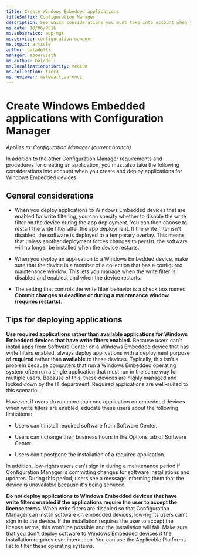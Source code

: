 ```yaml
---
title: Create Windows Embedded applications
titleSuffix: Configuration Manager
description: See which considerations you must take into account when you create and deploy applications for Windows Embedded devices.
ms.date: 10/06/2016
ms.subservice: app-mgt
ms.service: configuration-manager
ms.topic: article
author: baladelli
manager: apoorvseth
ms.author: baladell
ms.localizationpriority: medium
ms.collection: tier3
ms.reviewer: mstewart,aaroncz 
---
```

# Create Windows Embedded applications with Configuration Manager

*Applies to: Configuration Manager (current branch)*

In addition to the other Configuration Manager requirements and procedures for creating an application, you must also take the following considerations into account when you create and deploy applications for Windows Embedded devices.  

## General considerations  

-   When you deploy applications to Windows Embedded devices that are enabled for write filtering, you can specify whether to disable the write filter on the device during the app deployment. You can then choose to restart the write filter after the app deployment. If the write filter isn't disabled, the software is deployed to a temporary overlay. This means that unless another deployment forces changes to persist, the software will no longer be installed when the device restarts.  

-   When you deploy an application to a Windows Embedded device, make sure that the device is a member of a collection that has a configured maintenance window. This lets you manage when the write filter is disabled and enabled, and when the device restarts.  

-   The setting that controls the write filter behavior is a check box named **Commit changes at deadline or during a maintenance window (requires restarts)**.  

## Tips for deploying applications  

**Use required applications rather than available applications for Windows Embedded devices that have write filters enabled.** Because users can't install apps from Software Center on a Windows Embedded device that has write filters enabled, always deploy applications with a deployment purpose of **required** rather than **available** to these devices. Typically, this isn't a problem because computers that run a Windows Embedded operating system often run a single application that must run in the same way for multiple users. Because of this, these devices are highly managed and locked down by the IT department. Required applications are well-suited to this scenario.

 However, if users do run more than one application on embedded devices when write filters are enabled, educate these users about the following limitations:  

-   Users can't install required software from Software Center.  

-   Users can't change their business hours in the Options tab of Software Center.  

-   Users can't postpone the installation of a required application.  

In addition, low-rights users can't sign in during a maintenance period if Configuration Manager is committing changes for software installations and updates. During this period, users see a message informing them that the device is unavailable because it's being serviced.  

**Do not deploy applications to Windows Embedded devices that have write filters enabled if the applications require the user to accept the license terms.** When write filters are disabled so that Configuration Manager can install software on embedded devices, low-rights users can't sign in to the device. If the installation requires the user to accept the license terms, this won't be possible and the installation will fail. Make sure that you don't deploy software to Windows Embedded devices if the installation requires user interaction. You can use the Applicable Platforms list to filter these operating systems.  
